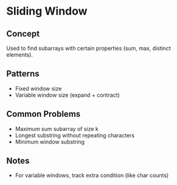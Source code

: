 # Sliding Window

## Concept
Used to find subarrays with certain properties (sum, max, distinct elements).

## Patterns
- Fixed window size
- Variable window size (expand + contract)

## Common Problems
- Maximum sum subarray of size k
- Longest substring without repeating characters
- Minimum window substring

## Notes
- For variable windows, track extra condition (like char counts)
